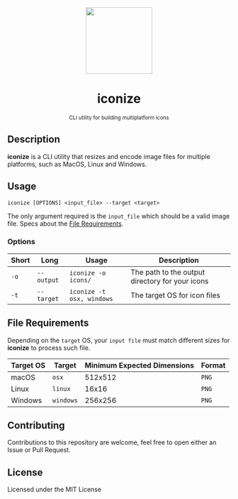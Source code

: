 <div align="center">
  <img src="https://raw.githubusercontent.com/estebanborai/iconize/master/assets/test.png" height="150" width="150" />
  <h1>iconize</h1>
  <small>CLI utility for building multiplatform icons</small>
</div>

## Description

**iconize** is a CLI utility that resizes and encode image files for multiple platforms, such
as MacOS, Linux and Windows.

## Usage

`iconize [OPTIONS] <input_file> --target <target>`

The only argument required is the `input_file` which should be a valid image file. Specs
about the [File Requirements](https://github.com/estebanborai/iconize#file-requirements).

### Options

Short | Long | Usage | Description
-- | -- | -- | --
`-o` | `--output` | `iconize -o icons/` | The path to the output directory for your icons
`-t` | `--target` | `iconize -t osx, windows` | The target OS for icon files

## File Requirements

Depending on the `target` OS, your `input file` must match different sizes for
**iconize** to process such file.

Target OS | Target | Minimum Expected Dimensions | Format
--- | --- | --- | ---
macOS | `osx` | 512x512 | `PNG`
Linux | `linux` | 16x16 | `PNG`
Windows | `windows` | 256x256 | `PNG`


## Contributing

Contributions to this repository are welcome, feel free to open either an Issue or
Pull Request.

## License

Licensed under the MIT License
